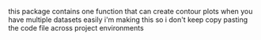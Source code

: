 this package contains one function that can create contour plots when you have multiple datasets easily
i'm making this so i don't keep copy pasting the code file across project environments
